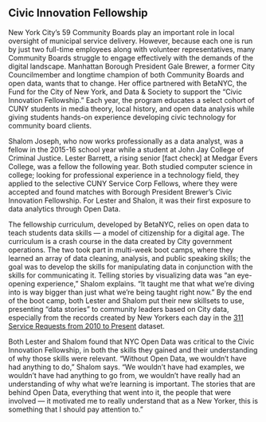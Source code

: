 ## Civic Innovation Fellowship

New York City’s 59 Community Boards play an important role in local oversight of municipal service delivery. However, because each one is run by just two full-time employees along with  volunteer representatives, many Community Boards struggle to engage effectively with the demands of the digital landscape. Manhattan Borough President Gale Brewer, a former City Councilmember and longtime champion of both Community Boards and open data, wants that to change. Her office partnered with BetaNYC, the Fund for the City of New York, and Data & Society to support the “Civic Innovation Fellowship.” Each year, the program educates a select cohort of CUNY students in media theory, local history, and open data analysis while giving students hands-on experience developing civic technology for community board clients.

Shalom Joseph, who now works professionally as a data analyst, was a fellow in the 2015-16 school year while a student at John Jay College of Criminal Justice. Lester Barrett, a rising senior [fact check] at Medgar Evers College, was a fellow the following year. Both studied computer science in college;  looking for professional experience in a technology field, they applied to the selective CUNY Service Corp Fellows, where they were accepted and found matches with Borough President Brewer’s Civic Innovation Fellowship. For Lester and Shalon, it was their first exposure to data analytics through Open Data.

The fellowship curriculum, developed by BetaNYC, relies on open data to teach students data skills — a model of citizenship for a digital age. The curriculum is a crash course in the data created by City government operations. The two took part in multi-week boot camps, where they learned an array of data cleaning, analysis, and public speaking skills; the goal was to develop the skills for manipulating data in conjunction with the skills for communicating it. Telling stories by visualizing data was “an eye-opening experience,” Shalom explains. “It taught me that what we’re diving into is way bigger than just what we’re being taught right now.” By the end of the boot camp, both Lester and Shalom put their new skillsets to use, presenting “data stories” to community leaders based on City data, especially from the records created by New Yorkers each day in the [311 Service Requests from 2010 to Present](https://nycopendata.socrata.com/Social-Services/311-Service-Requests-from-2010-to-Present/erm2-nwe9) dataset.

Both Lester and Shalom found that NYC Open Data was critical to the Civic Innovation Fellowship, in both the skills they gained and their understanding of why those skills were relevant. “Without Open Data, we wouldn’t have had anything to do,” Shalom says. “We wouldn’t have had examples, we wouldn’t have had anything to go from, we wouldn’t have really had an understanding of why what we’re learning is important. The stories that are behind Open Data, everything that went into it, the people that were involved — it motivated me to really understand that as a New Yorker, this is something that I should pay attention to.”
